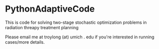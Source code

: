 # PythonAdaptiveCode
This is code for solving two-stage stochastic optimization problems in radiation threapy treatment planning
 
Please email me at troylong (at) umich . edu if you're interested in running cases/more details. 
